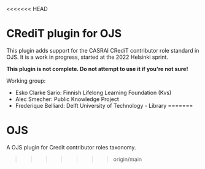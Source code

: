 <<<<<<< HEAD
# CRediT plugin for OJS

This plugin adds support for the CASRAI CRediT contributor role standard in OJS.
It is a work in progress, started at the 2022 Helsinki sprint.

**This plugin is not complete. Do not attempt to use it if you're not sure!**

Working group:

- Esko Clarke Sario: Finnish Lifelong Learning Foundation (Kvs)
- Alec Smecher: Public Knowledge Project
- Frederique Belliard: Delft University of Technology - Library
=======
# OJS
A OJS plugin for Credit contributor roles taxonomy.
>>>>>>> origin/main
